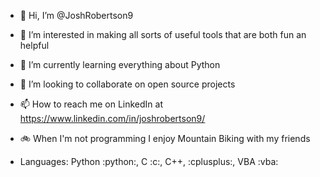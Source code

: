 - 👋 Hi, I’m @JoshRobertson9
- 👀 I’m interested in making all sorts of useful tools that are both fun an helpful
- 🌱 I’m currently learning everything about Python
- 💞️ I’m looking to collaborate on open source projects
- 📫 How to reach me on LinkedIn at https://www.linkedin.com/in/joshrobertson9/
- 🚲 When I'm not programming I enjoy Mountain Biking with my friends 

- Languages: Python :python:, C :c:, C++, :cplusplus:, VBA :vba:

<!---
JoshRobertson9/JoshRobertson9 is a ✨ special ✨ repository because its `README.md` (this file) appears on your GitHub profile.
You can click the Preview link to take a look at your changes.
--->
